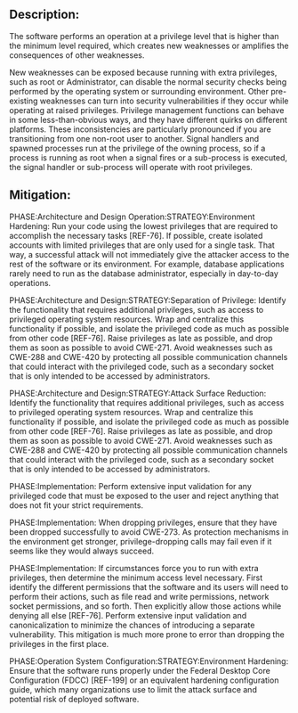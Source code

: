 ## Description:

The software performs an operation at a privilege level that is higher than the minimum level required, which creates new weaknesses or amplifies the consequences of other weaknesses.

New weaknesses can be exposed because running with extra privileges, such as root or Administrator, can disable the normal security checks being performed by the operating system or surrounding environment. Other pre-existing weaknesses can turn into security vulnerabilities if they occur while operating at raised privileges. Privilege management functions can behave in some less-than-obvious ways, and they have different quirks on different platforms. These inconsistencies are particularly pronounced if you are transitioning from one non-root user to another. Signal handlers and spawned processes run at the privilege of the owning process, so if a process is running as root when a signal fires or a sub-process is executed, the signal handler or sub-process will operate with root privileges.

## Mitigation:


PHASE:Architecture and Design Operation:STRATEGY:Environment Hardening:
Run your code using the lowest privileges that are required to accomplish the necessary tasks [REF-76]. If possible, create isolated accounts with limited privileges that are only used for a single task. That way, a successful attack will not immediately give the attacker access to the rest of the software or its environment. For example, database applications rarely need to run as the database administrator, especially in day-to-day operations.

PHASE:Architecture and Design:STRATEGY:Separation of Privilege:
Identify the functionality that requires additional privileges, such as access to privileged operating system resources. Wrap and centralize this functionality if possible, and isolate the privileged code as much as possible from other code [REF-76]. Raise privileges as late as possible, and drop them as soon as possible to avoid CWE-271. Avoid weaknesses such as CWE-288 and CWE-420 by protecting all possible communication channels that could interact with the privileged code, such as a secondary socket that is only intended to be accessed by administrators.

PHASE:Architecture and Design:STRATEGY:Attack Surface Reduction:
Identify the functionality that requires additional privileges, such as access to privileged operating system resources. Wrap and centralize this functionality if possible, and isolate the privileged code as much as possible from other code [REF-76]. Raise privileges as late as possible, and drop them as soon as possible to avoid CWE-271. Avoid weaknesses such as CWE-288 and CWE-420 by protecting all possible communication channels that could interact with the privileged code, such as a secondary socket that is only intended to be accessed by administrators.

PHASE:Implementation:
Perform extensive input validation for any privileged code that must be exposed to the user and reject anything that does not fit your strict requirements.

PHASE:Implementation:
When dropping privileges, ensure that they have been dropped successfully to avoid CWE-273. As protection mechanisms in the environment get stronger, privilege-dropping calls may fail even if it seems like they would always succeed.

PHASE:Implementation:
If circumstances force you to run with extra privileges, then determine the minimum access level necessary. First identify the different permissions that the software and its users will need to perform their actions, such as file read and write permissions, network socket permissions, and so forth. Then explicitly allow those actions while denying all else [REF-76]. Perform extensive input validation and canonicalization to minimize the chances of introducing a separate vulnerability. This mitigation is much more prone to error than dropping the privileges in the first place.

PHASE:Operation System Configuration:STRATEGY:Environment Hardening:
Ensure that the software runs properly under the Federal Desktop Core Configuration (FDCC) [REF-199] or an equivalent hardening configuration guide, which many organizations use to limit the attack surface and potential risk of deployed software.

